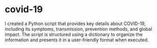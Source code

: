 # covid-19
I created a Python script that provides key details about COVID-19, including its symptoms, transmission, prevention methods, and global impact. The script is structured using a dictionary to organize the information and presents it in a user-friendly format when executed.

